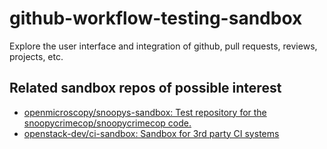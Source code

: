 # github-workflow-testing-sandbox
Explore the user interface and integration of github, pull requests, reviews, projects, etc.

## Related sandbox repos of possible interest
* [openmicroscopy/snoopys-sandbox: Test repository for the snoopycrimecop/snoopycrimecop code.](https://github.com/openmicroscopy/snoopys-sandbox)
* [openstack-dev/ci-sandbox: Sandbox for 3rd party CI systems](https://github.com/openstack-dev/ci-sandbox)
